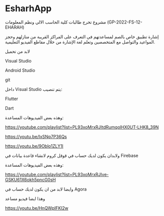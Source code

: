 # EsharhApp
مشروع تخرج طالبات كلية الحاسب الالي ونظم المعلومات
(GP-2022-FS-12-EHARAH) 
 
 إشارة تطبيق خاص بالصم لمساعدتهم في التعرف على المراكز القريبة من منازلهم وحجز المواعيد والتواصل مع المتخصصين وتعلم لغة الإشارة من خلال مقاطع الفيديو التعليمية.
 
 
 لابد من تحميل 
 
Visual Studio
 
Android Studio

git 

داخل Visual Studio يتم تنصيب:


Flutter

Dart
 
 وهذه بعض الفيديوهات المساعدة:
  
https://youtube.com/playlist?list=PL93xoMrxRJItdRumqolHX0UT-LHK8_39N

https://youtu.be/IxSNp7P36Qs

https://youtu.be/9Oblo1ZLY1I

ولابدان يكون لديك حساب في قوقل كروم لانشاء قاعدة بيانات في Firebase


وهذه بعض الفيديوهات المساعدة:


https://youtube.com/playlist?list=PL93xoMrxRJIve-GSKU61X6okh5pncG0sH


وايضا لابد من ان يكون لديك حساب في Agora

وهذا ايضا فيديو مساعد

https://youtu.be/HnQWpIFKI2w



